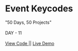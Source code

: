 # Event Keycodes
"50 Days, 50 Projects"
<br> 
<br>
DAY - 11 
<br> 
<br> 
<a href="https://github.com/pushpakumari5117/eventKeycodes"> View Code </a> 
|| 
<a href="https://pushpakumari5117.github.io/eventKeycodes/"> Live Demo </a>
